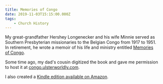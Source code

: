 ```yaml
---
title: Memories of Congo
date: 2019-11-03T15:15:00.000Z
tags:
    - Church History
---
```

My great-grandfather Hershey Longenecker and his wife Minnie served as Southern Presbyterian missionaries to the Belgian Congo from 1917 to 1951. In retirement, he wrote a memoir of his life and ministry entitled [Memories of Congo](https://congo.ulsterworldly.com/).

Some time ago, my dad's cousin digitized the book and gave me permission to host it at [congo.ulsterworldly.com](https://congo.ulsterworldly.com).

I also created a [Kindle edition available on Amazon](https://amzn.to/48mFBvb).
